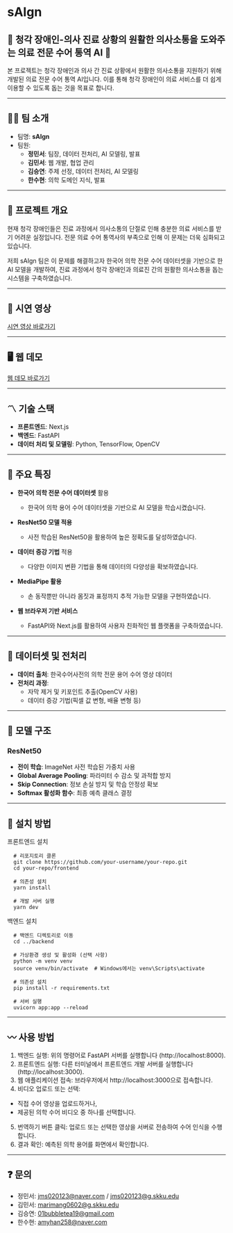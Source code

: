 # sAIgn

## 🏥 청각 장애인-의사 진료 상황의 원활한 의사소통을 도와주는 의료 전문 수어 통역 AI 🏥

본 프로젝트는 청각 장애인과 의사 간 진료 상황에서 원활한 의사소통을 지원하기 위해 개발된 의료 전문 수어 통역 AI입니다. 이를 통해 청각 장애인이 의료 서비스를 더 쉽게 이용할 수 있도록 돕는 것을 목표로 합니다.

---

## 👩‍💻 팀 소개 

- 팀명: **sAIgn**
- 팀원:
  - **정민서**: 팀장, 데이터 전처리, AI 모델링, 발표
  - **김민서**: 웹 개발, 협업 관리
  - **김승연**: 주제 선정, 데이터 전처리, AI 모델링
  - **한수현**: 의학 도메인 지식, 발표

---

## 🧶 프로젝트 개요

현재 청각 장애인들은 진료 과정에서 의사소통의 단절로 인해 충분한 의료 서비스를 받기 어려운 실정입니다. 전문 의료 수어 통역사의 부족으로 인해 이 문제는 더욱 심화되고 있습니다. 

저희 sAIgn 팀은 이 문제를 해결하고자 한국어 의학 전문 수어 데이터셋을 기반으로 한 AI 모델을 개발하여, 진료 과정에서 청각 장애인과 의료진 간의 원활한 의사소통을 돕는 시스템을 구축하였습니다.

---

## 🎥 시연 영상
[시연 영상 바로가기](https://youtu.be/k-SpLoo-NLc)

---

## 🖥️ 웹 데모
[웹 데모 바로가기](https://medical-s-ai-gn.vercel.app/)

---

## 〽️ 기술 스택

- **프론트엔드**: Next.js
- **백엔드**: FastAPI
- **데이터 처리 및 모델링**: Python, TensorFlow, OpenCV

---

## 💭 주요 특징

- **한국어 의학 전문 수어 데이터셋** 활용
  - 한국어 의학 용어 수어 데이터셋을 기반으로 AI 모델을 학습시켰습니다.
  
- **ResNet50 모델 적용**
  - 사전 학습된 ResNet50을 활용하여 높은 정확도를 달성하였습니다.
  
- **데이터 증강 기법** 적용
  - 다양한 이미지 변환 기법을 통해 데이터의 다양성을 확보하였습니다.
  
- **MediaPipe 활용**
  - 손 동작뿐만 아니라 몸짓과 표정까지 추적 가능한 모델을 구현하였습니다.

- **웹 브라우저 기반 서비스**
  - FastAPI와 Next.js를 활용하여 사용자 친화적인 웹 플랫폼을 구축하였습니다.

---

## 📜 데이터셋 및 전처리

- **데이터 출처**: 한국수어사전의 의학 전문 용어 수어 영상 데이터
- **전처리 과정**:
  - 자막 제거 및 키포인트 추출(OpenCV 사용)
  - 데이터 증강 기법(픽셀 값 변형, 배율 변형 등)

---

## 🤖 모델 구조

### ResNet50
- **전이 학습**: ImageNet 사전 학습된 가중치 사용
- **Global Average Pooling**: 파라미터 수 감소 및 과적합 방지
- **Skip Connection**: 정보 손실 방지 및 학습 안정성 확보
- **Softmax 활성화 함수**: 최종 예측 클래스 결정

---

## 🧷 설치 방법

프론트엔드 설치
```
  # 리포지토리 클론
  git clone https://github.com/your-username/your-repo.git
  cd your-repo/frontend
  
  # 의존성 설치
  yarn install
  
  # 개발 서버 실행
  yarn dev
```

백엔드 설치
```
  # 백엔드 디렉토리로 이동
  cd ../backend

  # 가상환경 생성 및 활성화 (선택 사항)
  python -m venv venv
  source venv/bin/activate  # Windows에서는 venv\Scripts\activate

  # 의존성 설치
  pip install -r requirements.txt
  
  # 서버 실행
  uvicorn app:app --reload
```

---

## 〰️ 사용 방법

1. 백엔드 실행: 위의 명령어로 FastAPI 서버를 실행합니다 (http://localhost:8000).
2. 프론트엔드 실행: 다른 터미널에서 프론트엔드 개발 서버를 실행합니다 (http://localhost:3000).
3. 웹 애플리케이션 접속: 브라우저에서 http://localhost:3000으로 접속합니다.
4. 비디오 업로드 또는 선택:
  - 직접 수어 영상을 업로드하거나,
  - 제공된 의학 수어 비디오 중 하나를 선택합니다.
5. 번역하기 버튼 클릭: 업로드 또는 선택한 영상을 서버로 전송하여 수어 인식을 수행합니다.
6. 결과 확인: 예측된 의학 용어를 화면에서 확인합니다.

---

## ❓ 문의

- 정민서: jms020123@naver.com / jms020123@g.skku.edu
- 김민서: marimang0602@g.skku.edu
- 김승연: 01bubbletea19@gmail.com
- 한수현: amyhan258@naver.com
